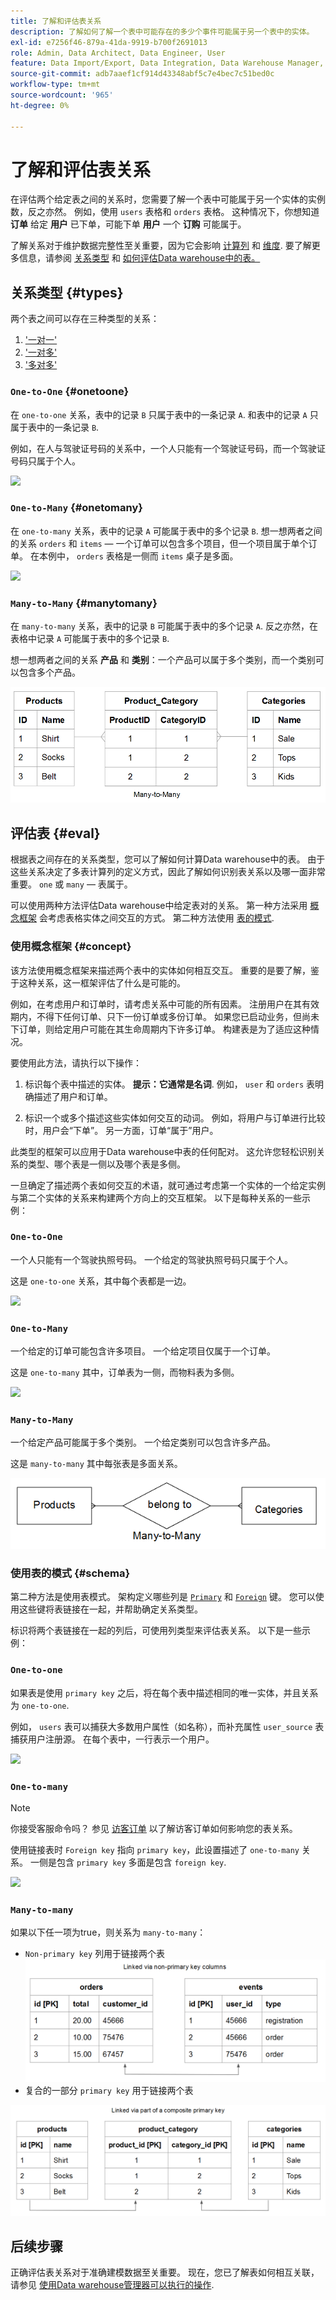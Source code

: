 ```yaml
---
title: 了解和评估表关系
description: 了解如何了解一个表中可能存在的多少个事件可能属于另一个表中的实体。
exl-id: e7256f46-879a-41da-9919-b700f2691013
role: Admin, Data Architect, Data Engineer, User
feature: Data Import/Export, Data Integration, Data Warehouse Manager, Commerce Tables
source-git-commit: adb7aaef1cf914d43348abf5c7e4bec7c51bed0c
workflow-type: tm+mt
source-wordcount: '965'
ht-degree: 0%

---
```


# 了解和评估表关系

在评估两个给定表之间的关系时，您需要了解一个表中可能属于另一个实体的实例数，反之亦然。 例如，使用 `users` 表格和 `orders` 表格。 这种情况下，你想知道 **订单** 给定 **用户** 已下单，可能下单 **用户** 一个 **订购** 可能属于。

了解关系对于维护数据完整性至关重要，因为它会影响 [计算列](../data-warehouse-mgr/creating-calculated-columns.md) 和 [维度](../data-warehouse-mgr/manage-data-dimensions-metrics.md). 要了解更多信息，请参阅 [关系类型](#types) 和 [如何评估Data warehouse中的表。](#eval)

## 关系类型 {#types}

两个表之间可以存在三种类型的关系：

1. [&#39;一对一&#39;](#onetoone)
1. [&#39;一对多&#39;](#onetomany)
1. [&#39;多对多&#39;](#manytomany)

### `One-to-One` {#onetoone}

在 `one-to-one` 关系，表中的记录 `B` 只属于表中的一条记录 `A`. 和表中的记录 `A` 只属于表中的一条记录 `B`.

例如，在人与驾驶证号码的关系中，一个人只能有一个驾驶证号码，而一个驾驶证号码只属于个人。

![](../../assets/one-to-one.png)

### `One-to-Many` {#onetomany}

在 `one-to-many` 关系，表中的记录 `A` 可能属于表中的多个记录 `B`. 想一想两者之间的关系 `orders` 和 `items`  — 一个订单可以包含多个项目，但一个项目属于单个订单。 在本例中， `orders` 表格是一侧而 `items` 桌子是多面。

![](../../assets/one-to-many_001.png)

### `Many-to-Many` {#manytomany}

在 `many-to-many` 关系，表中的记录 `B` 可能属于表中的多个记录 `A`. 反之亦然，在表格中记录 `A` 可能属于表中的多个记录 `B`.

想一想两者之间的关系 **产品** 和 **类别**：一个产品可以属于多个类别，而一个类别可以包含多个产品。

![](../../assets/many-to-many.png)

## 评估表 {#eval}

根据表之间存在的关系类型，您可以了解如何计算Data warehouse中的表。 由于这些关系决定了多表计算列的定义方式，因此了解如何识别表关系以及哪一面非常重要。 `one` 或 `many`  — 表属于。

可以使用两种方法评估Data warehouse中给定表对的关系。 第一种方法采用 [概念框架](#concept) 会考虑表格实体之间交互的方式。 第二种方法使用 [表的模式](#schema).

### 使用概念框架 {#concept}

该方法使用概念框架来描述两个表中的实体如何相互交互。 重要的是要了解，鉴于这种关系，这一框架评估了什么是可能的。

例如，在考虑用户和订单时，请考虑关系中可能的所有因素。 注册用户在其有效期内，不得下任何订单、只下一份订单或多份订单。 如果您已启动业务，但尚未下订单，则给定用户可能在其生命周期内下许多订单。 构建表是为了适应这种情况。

要使用此方法，请执行以下操作：

1. 标识每个表中描述的实体。 **提示：它通常是名词**. 例如， `user` 和 `orders` 表明确描述了用户和订单。

1. 标识一个或多个描述这些实体如何交互的动词。 例如，将用户与订单进行比较时，用户会“下单”。 另一方面，订单“属于”用户。

此类型的框架可以应用于Data warehouse中表的任何配对。 这允许您轻松识别关系的类型、哪个表是一侧以及哪个表是多侧。

一旦确定了描述两个表如何交互的术语，就可通过考虑第一个实体的一个给定实例与第二个实体的关系来构建两个方向上的交互框架。 以下是每种关系的一些示例：

### `One-to-One`

一个人只能有一个驾驶执照号码。 一个给定的驾驶执照号码只属于个人。

这是 `one-to-one` 关系，其中每个表都是一边。

![](../../assets/one-to-one3.png)

### `One-to-Many`

一个给定的订单可能包含许多项目。 一个给定项目仅属于一个订单。

这是 `one-to-many` 其中，订单表为一侧，而物料表为多侧。

![](../../assets/one-to-many3.png)

### `Many-to-Many`

一个给定产品可能属于多个类别。 一个给定类别可以包含许多产品。

这是 `many-to-many` 其中每张表是多面关系。

![](../../assets/many-to-many3.png)

### 使用表的模式 {#schema}

第二种方法是使用表模式。 架构定义哪些列是 [`Primary`](https://en.wikipedia.org/wiki/Unique_key) 和 [`Foreign`](https://en.wikipedia.org/wiki/Foreign_key) 键。 您可以使用这些键将表链接在一起，并帮助确定关系类型。

标识将两个表链接在一起的列后，可使用列类型来评估表关系。 以下是一些示例：

### `One-to-one`

如果表是使用 `primary key` 之后，将在每个表中描述相同的唯一实体，并且关系为 `one-to-one`.

例如， `users` 表可以捕获大多数用户属性（如名称），而补充属性 `user_source` 表捕获用户注册源。 在每个表中，一行表示一个用户。

![](../../assets/one-to-one1.png)

### `One-to-many`

>[!NOTE]
>
>你接受客服命令吗？ 参见 [访客订单](../data-warehouse-mgr/guest-orders.md) 以了解访客订单如何影响您的表关系。

使用链接表时 `Foreign key` 指向 `primary key`，此设置描述了 `one-to-many` 关系。 一侧是包含 `primary key` 多面是包含 `foreign key`.

![](../../assets/one-to-many1.png)

### `Many-to-many`

如果以下任一项为true，则关系为 `many-to-many`：

* `Non-primary key` 列用于链接两个表
  ![](../../assets/many-to-many1.png)
* 复合的一部分 `primary key` 用于链接两个表

![](../../assets/many-to-mnay2.png)

## 后续步骤

正确评估表关系对于准确建模数据至关重要。 现在，您已了解表如何相互关联，请参见 [使用Data warehouse管理器可以执行的操作](../data-warehouse-mgr/tour-dwm.md).
